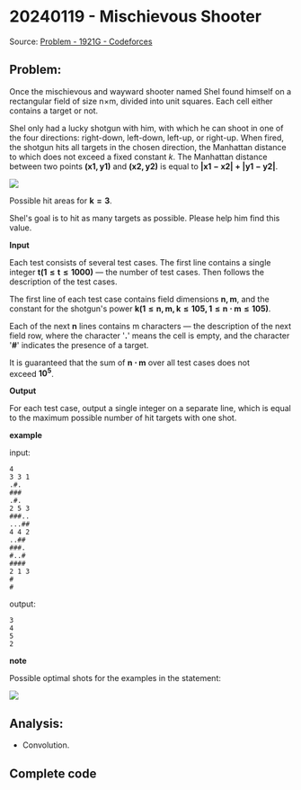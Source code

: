 # 20240119 - Mischievous Shooter

Source:  [Problem - 1921G - Codeforces](https://codeforces.com/problemset/problem/1921/G)

## Problem:

Once the mischievous and wayward shooter named Shel found himself on a rectangular field of size n×m, divided into unit squares. Each cell either contains a target or not.

Shel only had a lucky shotgun with him, with which he can shoot in one of the four directions: right-down, left-down, left-up, or right-up. When fired, the shotgun hits all targets in the chosen direction, the Manhattan distance to which does not exceed a fixed constant $k$. The Manhattan distance between two points $\pmb{(x1,y1)}$ and $\pmb{(x2,y2)}$ is equal to $\pmb{|x1−x2|+|y1−y2|}$.

![](https://espresso.codeforces.com/5be3be0c3da7ceb1e2c5179fd6e050bb67595890.png)

Possible hit areas for $\pmb{k = 3}$.

Shel's goal is to hit as many targets as possible. Please help him find this value.

**Input**

Each test consists of several test cases. The first line contains a single integer $\pmb{t(1≤t≤1000)}$ — the number of test cases. Then follows the description of the test cases.

The first line of each test case contains field dimensions $\pmb{n, m}$, and the constant for the shotgun's power $\pmb{k (1≤n,m,k≤105,1≤n⋅m≤105)}$.

Each of the next $\pmb{n}$ lines contains m characters — the description of the next field row, where the character '**.**' means the cell is empty, and the character '**#**' indicates the presence of a target.

It is guaranteed that the sum of $\pmb{n⋅m}$ over all test cases does not exceed $\pmb{10^5}$.

**Output**

For each test case, output a single integer on a separate line, which is equal to the maximum possible number of hit targets with one shot.

**example**

input:

```shell
4
3 3 1
.#.
###
.#.
2 5 3
###..
...##
4 4 2
..##
###.
#..#
####
2 1 3
#
#
```

output:

```shell
3
4
5
2
```

**note**

Possible optimal shots for the examples in the statement:

![](https://espresso.codeforces.com/68524d36e5aa0806407afb4453f80106e8c01f4f.png)

## Analysis:

- Convolution. 

## Complete code
